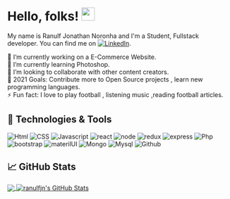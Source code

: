 
# Hello, folks! <img src="https://raw.githubusercontent.com/MartinHeinz/MartinHeinz/master/wave.gif" width="30px">
My name is  Ranulf Jonathan Noronha and  I'm a Student, Fullstack developer. You can find me on [![LinkedIn][3.2]][3].


🔭 I’m currently working on a E-Commerce Website.    
🌱 I’m currently learning Photoshop.  
👯 I’m looking to collaborate with other content creators.  
🥅 2021 Goals: Contribute more to Open Source projects , learn new programming languages.   
⚡ Fun fact: I love to play football , listening music ,reading football articles.  

## 🔧 Technologies & Tools
       
![Html](https://img.shields.io/badge/HTML5-E34F26?style=for-the-badge&logo=html5&logoColor=white) ![CSS](https://img.shields.io/badge/CSS3-1572B6?style=for-the-badge&logo=css3&logoColor=white) ![Javascript](https://img.shields.io/badge/JavaScript-F7DF1E?style=for-the-badge&logo=javascript&logoColor=black) ![react](https://img.shields.io/badge/React-20232A?style=for-the-badge&logo=react&logoColor=61DAFB) ![node](https://img.shields.io/badge/Node.js-43853D?style=for-the-badge&logo=node.js&logoColor=white) ![redux](https://img.shields.io/badge/Redux-593D88?style=for-the-badge&logo=redux&logoColor=white) ![express](https://img.shields.io/badge/Express.js-000000?style=for-the-badge&logo=express&logoColor=white) ![Php](https://img.shields.io/badge/PHP-777BB4?style=for-the-badge&logo=php&logoColor=white)  ![bootstrap](https://img.shields.io/badge/Bootstrap-563D7C?style=for-the-badge&logo=bootstrap&logoColor=white) ![materilUI](https://img.shields.io/badge/Material--UI-0081CB?style=for-the-badge&logo=material-ui&logoColor=white) ![Mongo](https://img.shields.io/badge/MongoDB-4EA94B?style=for-the-badge&logo=mongodb&logoColor=white) ![Mysql](https://img.shields.io/badge/MySQL-00000F?style=for-the-badge&logo=mysql&logoColor=white) ![Github](https://img.shields.io/badge/GitHub-100000?style=for-the-badge&logo=github&logoColor=white)

## &#x1f4c8; GitHub Stats
<a href="https://github.com/ranulfjn/ranulfjn">
  <img align="center" src="https://github-readme-stats.vercel.app/api/top-langs/?username=ranulfjn&title_color=ffffff&text_color=c9cacc&icon_color=2bbc8a&bg_color=1d1f21" />
</a>
<a href="https://github.com/ranulfjn/ranulfjn">
  <img align="center" src="https://github-readme-stats.vercel.app/api?username=ranulfjn&show_icons=true&line_height=27&count_private=true&title_color=ffffff&text_color=c9cacc&icon_color=2bbc8a&bg_color=1d1f21" alt="ranulfjn's GitHub Stats" />
</a>

[3.2]: https://raw.githubusercontent.com/MartinHeinz/MartinHeinz/master/linkedin-3-16.png (LinkedIn icon without padding)
[3]: https://www.linkedin.com/in/ranulfnoronha/















